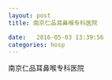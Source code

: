 ```yaml
--- 
layout: post 
title: 南京仁品耳鼻喉专科医院

date:   2016-05-03 13:39:56 
categories: hosp 
--- 
```

   
南京仁品耳鼻喉专科医院
